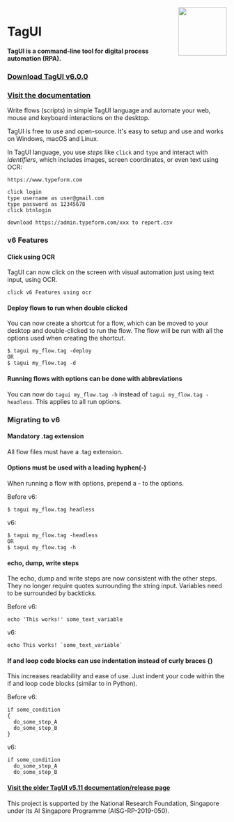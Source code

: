 <img src="https://raw.githubusercontent.com/kelaberetiv/TagUI/master/src/media/tagui_logo.png" height="111" align="right">

# TagUI

**TagUI is a command-line tool for digital process automation (RPA).**

### [Download TagUI v6.0.0](https://tagui.readthedocs.io/en/latest/setup.html)

### [Visit the documentation](https://tagui.readthedocs.io/en/latest/index.html)

Write flows (scripts) in simple TagUI language and automate your web, mouse and keyboard interactions on the desktop.

TagUI is free to use and open-source. It's easy to setup and use and works on Windows, macOS and Linux.

In TagUI language, you use _steps_ like `click` and `type` and interact with _identifiers_, which includes images, screen coordinates, or even text using OCR:

```
https://www.typeform.com

click login
type username as user@gmail.com
type password as 12345678
click btnlogin

download https://admin.typeform.com/xxx to report.csv
```

### v6 Features

#### Click using OCR
TagUI can now click on the screen with visual automation just using text input, using OCR.

```
click v6 Features using ocr
```

#### Deploy flows to run when double clicked
You can now create a shortcut for a flow, which can be moved to your desktop and double-clicked to run the flow. The flow will be run with all the options used when creating the shortcut.

```
$ tagui my_flow.tag -deploy
OR
$ tagui my_flow.tag -d
```

#### Running flows with options can be done with abbreviations
You can now do ``tagui my_flow.tag -h`` instead of ``tagui my_flow.tag -headless``. This applies to all run options.


### Migrating to v6

#### Mandatory .tag extension
All flow files must have a .tag extension.

#### Options must be used with a leading hyphen(-)
When running a flow with options, prepend a - to the options.

Before v6:
```
$ tagui my_flow.tag headless
```

v6:
```
$ tagui my_flow.tag -headless
OR
$ tagui my_flow.tag -h
```

#### echo, dump, write steps
The echo, dump and write steps are now consistent with the other steps. They no longer require quotes surrounding the string input. Variables need to be surrounded by backticks.

Before v6:
```
echo 'This works!' some_text_variable
```

v6:
```
echo This works! `some_text_variable`
```

#### If and loop code blocks can use indentation instead of curly braces {}
This increases readability and ease of use. Just indent your code within the if and loop code blocks (similar to in Python). 

Before v6:
```
if some_condition
{
  do_some_step_A
  do_some_step_B
}
```

v6:
```
if some_condition
  do_some_step_A
  do_some_step_B
```

#### [Visit the older TagUI v5.11 documentation/release page](https://github.com/kelaberetiv/TagUI/tree/pre_v6)

This project is supported by the National Research Foundation, Singapore under its AI Singapore Programme (AISG-RP-2019-050).